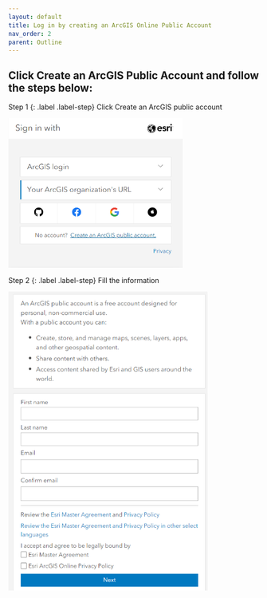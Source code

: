```yaml
---
layout: default
title: Log in by creating an ArcGIS Online Public Account
nav_order: 2
parent: Outline
---
```


##  Click Create an ArcGIS Public Account and follow the steps below:
Step 1
{: .label .label-step} 
Click Create an ArcGIS public account

<img src="./content/images/Fig_3.png" alt="fig3" style="height: 300px; width:350px;"/>

Step 2
{: .label .label-step}
Fill the information

<img src="./content/images/Fig4.png" alt="fig4" style="height: 600px; width:400px;"/>
